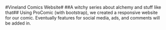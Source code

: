 #Vineland Comics Website#
##A witchy series about alchemy and stuff like that##
Using ProComic (with bootstrap), we created a responsive website for our comic. Eventually features for social media, ads, and comments will be added in.
